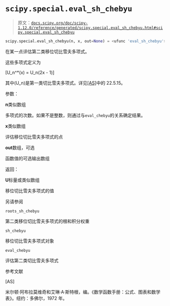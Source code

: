 # `scipy.special.eval_sh_chebyu`

> 原文：[`docs.scipy.org/doc/scipy-1.12.0/reference/generated/scipy.special.eval_sh_chebyu.html#scipy.special.eval_sh_chebyu`](https://docs.scipy.org/doc/scipy-1.12.0/reference/generated/scipy.special.eval_sh_chebyu.html#scipy.special.eval_sh_chebyu)

```py
scipy.special.eval_sh_chebyu(n, x, out=None) = <ufunc 'eval_sh_chebyu'>
```

在某一点评估第二类移位切比雪夫多项式。

这些多项式定义为

\[U_n^*(x) = U_n(2x - 1)\]

其中\(U_n\)是第一类切比雪夫多项式。详见[[AS]](#r07d66b652bd1-as)中的 22.5.15。

参数：

**n**类似数组

多项式的次数。如果不是整数，则通过与`eval_chebyu`的关系确定结果。

**x**类似数组

评估移位切比雪夫多项式的点

**out**数组，可选

函数值的可选输出数组

返回：

**U**标量或类似数组

移位切比雪夫多项式的值

另请参阅

`roots_sh_chebyu`

第二类移位切比雪夫多项式的根和积分权重

`sh_chebyu`

移位切比雪夫多项式对象

`eval_chebyu`

评估第二类切比雪夫多项式

参考文献

[AS]

米尔顿·阿布拉莫维奇和艾琳·A·斯特根，编。《数学函数手册：公式、图表和数学表》。纽约：多佛尔，1972 年。
